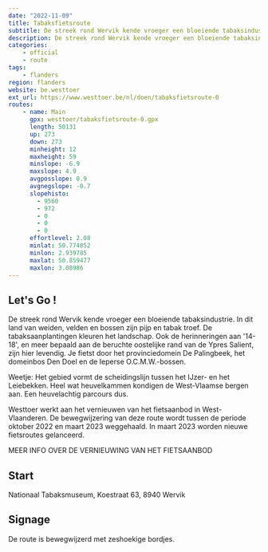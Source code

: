 ```yaml
---
date: "2022-11-09"
title: Tabaksfietsroute
subtitle: De streek rond Wervik kende vroeger een bloeiende tabaksindustrie
description: De streek rond Wervik kende vroeger een bloeiende tabaksindustrie
categories:
    - official
    - route
tags:
    - flanders
region: flanders
website: be.westtoer
ext_url: https://www.westtoer.be/nl/doen/tabaksfietsroute-0
routes:
    - name: Main
      gpx: westtoer/tabaksfietsroute-0.gpx
      length: 50131
      up: 273
      down: 273
      minheight: 12
      maxheight: 59
      minslope: -6.9
      maxslope: 4.9
      avgposslope: 0.9
      avgnegslope: -0.7
      slopehisto:
        - 9560
        - 972
        - 0
        - 0
        - 0
      effortlevel: 2.08
      minlat: 50.774852
      minlon: 2.939785
      maxlat: 50.859477
      maxlon: 3.08986
---
```


## Let's Go ! 

De streek rond Wervik kende vroeger een bloeiende tabaksindustrie. In dit land van weiden, velden en bossen zijn pijp en tabak troef. De tabaksaanplantingen kleuren het landschap. Ook de herinneringen aan '14-18', en meer bepaald aan de beruchte oostelijke rand van de Ypres Salient, zijn hier levendig. Je fietst door het provinciedomein De Palingbeek, het domeinbos Den Doel en de Ieperse O.C.M.W.-bossen.

Weetje: Het gebied vormt de scheidingslijn tussen het IJzer- en het Leiebekken. Heel wat heuvelkammen kondigen de West-Vlaamse bergen aan. Een heuvelachtig parcours dus.

Westtoer werkt aan het vernieuwen van het fietsaanbod in West-Vlaanderen. De bewegwijzering van deze route wordt tussen de periode oktober 2022 en maart 2023 weggehaald. In maart 2023 worden nieuwe fietsroutes gelanceerd.

MEER INFO OVER DE VERNIEUWING VAN HET FIETSAANBOD

## Start

Nationaal Tabaksmuseum, Koestraat 63, 8940 Wervik

## Signage

De route is bewegwijzerd met zeshoekige bordjes.
